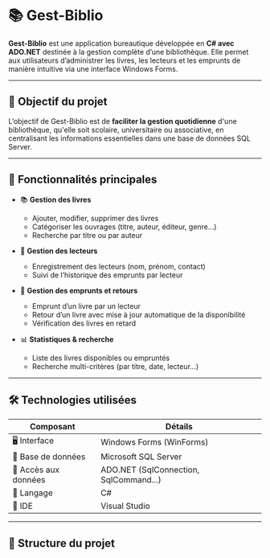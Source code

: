 # 📚 Gest-Biblio

**Gest-Biblio** est une application bureautique développée en **C# avec ADO.NET** destinée à la gestion complète d’une bibliothèque. Elle permet aux utilisateurs d’administrer les livres, les lecteurs et les emprunts de manière intuitive via une interface Windows Forms.

---

## 🎯 Objectif du projet

L’objectif de Gest-Biblio est de **faciliter la gestion quotidienne** d'une bibliothèque, qu'elle soit scolaire, universitaire ou associative, en centralisant les informations essentielles dans une base de données SQL Server.

---

## 🧩 Fonctionnalités principales

- 📚 **Gestion des livres**
  - Ajouter, modifier, supprimer des livres
  - Catégoriser les ouvrages (titre, auteur, éditeur, genre…)
  - Recherche par titre ou par auteur

- 👤 **Gestion des lecteurs**
  - Enregistrement des lecteurs (nom, prénom, contact)
  - Suivi de l’historique des emprunts par lecteur

- 🔄 **Gestion des emprunts et retours**
  - Emprunt d’un livre par un lecteur
  - Retour d’un livre avec mise à jour automatique de la disponibilité
  - Vérification des livres en retard

- 📊 **Statistiques & recherche**
  - Liste des livres disponibles ou empruntés
  - Recherche multi-critères (par titre, date, lecteur...)

---

## 🛠️ Technologies utilisées

| Composant              | Détails                        |
|------------------------|--------------------------------|
| 🖥️ Interface           | Windows Forms (WinForms)       |
| 💾 Base de données     | Microsoft SQL Server           |
| 🔌 Accès aux données   | ADO.NET (SqlConnection, SqlCommand...) |
| 🧱 Langage             | C#                             |
| 🧰 IDE                 | Visual Studio                  |

---

## 📁 Structure du projet

